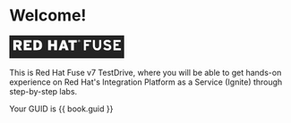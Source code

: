 # Welcome!
![](/assets/FuseOnlineIgnite.png)

This is Red Hat Fuse v7 TestDrive, where you will be able to get hands-on experience on Red Hat's Integration Platform as a Service \(Ignite\) through step-by-step labs.

Your GUID is {{ book.guid }}

